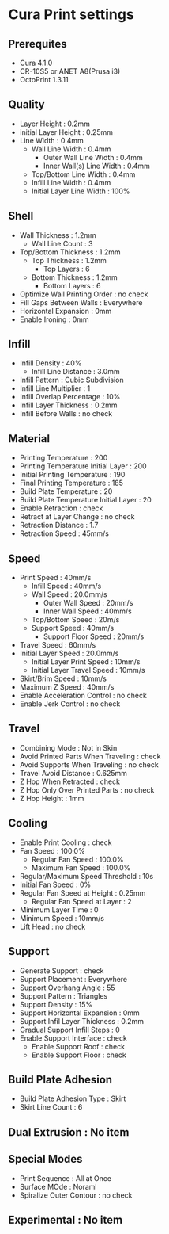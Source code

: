 # Cura Print settings
   ## Prerequites
   - Cura 4.1.0
   - CR-10S5 or ANET A8(Prusa i3)
   - OctoPrint 1.3.11
   ## Quality
   - Layer Height : 0.2mm
   - initial Layer Height : 0.25mm
   - Line Width : 0.4mm
       - Wall Line Width : 0.4mm
           - Outer Wall Line Width : 0.4mm
           - Inner Wall(s) Line Width : 0.4mm
       - Top/Bottom Line Width : 0.4mm
       - Infill Line Width : 0.4mm
       - Initial Layer Line Width : 100%
   ## Shell
   - Wall Thickness : 1.2mm
       - Wall Line Count : 3
   - Top/Bottom Thickness : 1.2mm
       - Top Thickness : 1.2mm
           - Top Layers : 6
       - Bottom Thickness : 1.2mm
           - Bottom Layers : 6
   - Optimize Wall Printing Order : no check
   - Fill Gaps Between Walls : Everywhere
   - Horizontal Expansion : 0mm
   - Enable Ironing : 0mm
   ## Infill
   - Infill Density : 40%
       - Infill Line Distance : 3.0mm
   - Infill Pattern : Cubic Subdivision
   - Infill Line Multiplier : 1
   - Infill Overlap Percentage : 10%
   - Infill Layer Thickness : 0.2mm
   - Infill Before Walls : no check
   ## Material
   - Printing Temperature : 200
   - Printing Temperature Initial Layer : 200
   - Initial Printing Temperature : 190
   - Final Printing Temperature : 185
   - Build Plate Temperature : 20
   - Build Plate Temperature Initial Layer : 20
   - Enable Retraction : check
   - Retract at Layer Change : no check
   - Retraction Distance : 1.7
   - Retraction Speed : 45mm/s
   ## Speed
   - Print Speed : 40mm/s
       - Infill Speed : 40mm/s
       - Wall Speed : 20.0mm/s
           - Outer Wall Speed : 20mm/s
           - Inner Wall Speed : 40mm/s
       - Top/Bottom Speed : 20m/s
       - Support Speed : 40mm/s
           - Support Floor Speed : 20mm/s
   - Travel Speed : 60mm/s
   - Initial Layer Speed : 20.0mm/s
       - Initial Layer Print Speed : 10mm/s
       - Initial Layer Travel Speed : 10mm/s
   - Skirt/Brim Speed : 10mm/s
   - Maximum Z Speed : 40mm/s
   - Enable Acceleration Control : no check
   - Enable Jerk Control : no check
   ## Travel
   - Combining Mode : Not in Skin
   - Avoid Printed Parts When Traveling : check
   - Avoid Supports When Traveling : no check
   - Travel Avoid Distance : 0.625mm
   - Z Hop When Retracted : check
   - Z Hop Only Over Printed Parts : no check
   - Z Hop Height : 1mm
   ## Cooling
   - Enable Print Cooling : check
   - Fan Speed : 100.0%
      - Regular Fan Speed : 100.0%
      - Maximum Fan Speed : 100.0%
   - Regular/Maximum Speed Threshold : 10s
   - Initial Fan Speed : 0%
   - Regular Fan Speed at Height : 0.25mm
       - Regular Fan Speed at Layer : 2
   - Minimum Layer Time : 0
   - Minimum Speed : 10mm/s
   - Lift Head : no check
   ## Support
   - Generate Support : check
   - Support Placement : Everywhere
   - Support Overhang Angle : 55
   - Support Pattern : Triangles
   - Support Density : 15%
   - Support Horizontal Expansion : 0mm
   - Support Infil Layer Thickness : 0.2mm
   - Gradual Support Infill Steps : 0
   - Enable Support Interface : check
       - Enable Support Roof : check
       - Enable Support Floor : check
   ## Build Plate Adhesion
   - Build Plate Adhesion Type : Skirt
   - Skirt Line Count : 6
   ## Dual Extrusion : No item
   ## Special Modes
   - Print Sequence : All at Once
   - Surface MOde : Noraml
   - Spiralize Outer Contour : no check
   ## Experimental : No item
   

